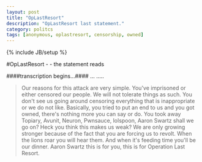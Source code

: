 ```yaml
---
layout: post
title: "OpLastResort"
description: "OpLastResort last statement."
category: politcs
tags: [anonymous, oplastresort, censorship, owned]
---
```

{% include JB/setup %}


#OpLastResort - - 
the statement reads

####transcription begins...####
...
.....

>Our reasons for this attack are very simple. You've imprisoned or either censored our people. We will not tolerate things as such. You don't see us going around censoring everything that is inappropriate or we do not like. Basically, you tried to put an end to us and you got owned, there's nothing more you can say or do. You took away Topiary, Avunit, Neuron, Pwnsauce, lolspoon, Aaron Swartz shall we go on? Heck you think this makes us weak? We are only growing stronger because of the fact that you are forcing us to revolt. When the lions roar you will hear them. And when it's feeding time you'll be our dinner. Aaron Swartz this is for you, this is for Operation Last Resort.
